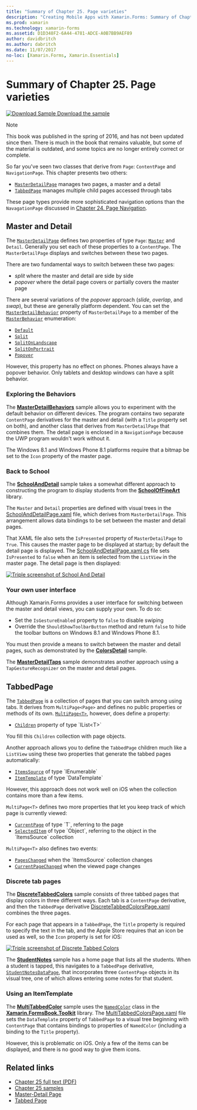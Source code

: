 ```yaml
---
title: "Summary of Chapter 25. Page varieties"
description: "Creating Mobile Apps with Xamarin.Forms: Summary of Chapter 25. Page varieties"
ms.prod: xamarin
ms.technology: xamarin-forms
ms.assetid: D1D348F2-6A44-4781-ADCE-A0B7BB9AEF89
author: davidbritch
ms.author: dabritch
ms.date: 11/07/2017
no-loc: [Xamarin.Forms, Xamarin.Essentials]
---
```


# Summary of Chapter 25. Page varieties

[![Download Sample](~/media/shared/download.png) Download the sample](https://github.com/xamarin/xamarin-forms-book-samples/tree/master/Chapter25)

> [!NOTE]
> This book was published in the spring of 2016, and has not been updated since then. There is much in the book that remains valuable, but some of the material is outdated, and some topics are no longer entirely correct or complete.

So far you've seen two classes that derive from `Page`: `ContentPage` and `NavigationPage`. This chapter presents two others:

- [`MasterDetailPage`](xref:Xamarin.Forms.MasterDetailPage) manages two pages, a master and a detail
- [`TabbedPage`](xref:Xamarin.Forms.TabbedPage) manages multiple child pages accessed through tabs

These page types provide more sophisticated navigation options than the
`NavagationPage` discussed in [Chapter 24. Page Navigation](~/xamarin-forms/creating-mobile-apps-xamarin-forms/summaries/chapter24.md).

## Master and Detail

The [`MasterDetailPage`](xref:Xamarin.Forms.MasterDetailPage) defines two properties of type `Page`: [`Master`](xref:Xamarin.Forms.MasterDetailPage.Master) and `Detail`. Generally you set each of these properties to a `ContentPage`. The `MasterDetailPage` displays and switches between these two pages.

There are two fundamental ways to switch between these two pages:

- *split* where the master and detail are side by side
- *popover* where the detail page covers or partially covers the master page

There are several variations of the *popover* approach (*slide*, *overlap*, and *swap*), but these are generally platform dependent. You can set the [`MasterDetailBehavior`](xref:Xamarin.Forms.MasterDetailPage.MasterBehavior) property of `MasterDetailPage` to a member of the [`MasterBehavior`](xref:Xamarin.Forms.MasterBehavior) enumeration:

- [`Default`](xref:Xamarin.Forms.MasterBehavior.Default)
- [`Split`](xref:Xamarin.Forms.MasterBehavior.Split)
- [`SplitOnLandscape`](xref:Xamarin.Forms.MasterBehavior.SplitOnLandscape)
- [`SplitOnPortrait`](xref:Xamarin.Forms.MasterBehavior.SplitOnPortrait)
- [`Popover`](xref:Xamarin.Forms.MasterBehavior.Popover)

However, this property has no effect on phones. Phones always have a popover behavior. Only tablets and desktop windows can have a split behavior.

### Exploring the Behaviors

The [**MasterDetailBehaviors**](https://github.com/xamarin/xamarin-forms-book-samples/tree/master/Chapter25/MasterDetailBehaviors) sample allows you to experiment with the default behavior on different devices. The program contains two separate `ContentPage` derivatives for the master and detail (with a `Title` property set on both), and another class that derives from `MasterDetailPage` that combines them. The detail page is enclosed in a `NavigationPage` because the UWP program wouldn't work without it.

The Windows 8.1 and Windows Phone 8.1 platforms require that a bitmap be set to the `Icon` property of the master page.

### Back to School

The
[**SchoolAndDetail**](https://github.com/xamarin/xamarin-forms-book-samples/tree/master/Chapter25/SchoolAndDetail) sample takes a somewhat different approach to constructing the program to display students from the [**SchoolOfFineArt**](https://github.com/xamarin/xamarin-forms-book-samples/tree/master/Libraries/SchoolOfFineArt) library.

The `Master` and `Detail` properties are defined with visual trees in the [SchoolAndDetailPage.xaml](https://github.com/xamarin/xamarin-forms-book-samples/blob/master/Chapter25/SchoolAndDetail/SchoolAndDetail/SchoolAndDetail/SchoolAndDetailPage.xaml) file, which derives from `MasterDetailPage`. This arrangement allows data bindings to be set between the master and detail pages.

That XAML file also sets the `IsPresented` property of `MasterDetailPage` to `True`. This causes the master page to be displayed at startup; by default the detail page is displayed. The [SchoolAndDetailPage.xaml.cs](https://github.com/xamarin/xamarin-forms-book-samples/blob/master/Chapter25/SchoolAndDetail/SchoolAndDetail/SchoolAndDetail/SchoolAndDetailPage.xaml.cs) file sets `IsPresented` to `false` when an item is selected from the `ListView` in the master page. The detail page is then displayed:

[![Triple screenshot of School And Detail](images/ch25fg09-small.png "Detail Page from a MasterDetailPage")](images/ch25fg09-large.png#lightbox "Detail Page from a MasterDetailPage")

### Your own user interface

Although Xamarin.Forms provides a user interface for switching between the master and detail views, you can supply your own. To do so:

- Set the `IsGestureEnabled` property to `false` to disable swiping
- Override the `ShouldShowToolbarButton` method and return `false` to hide the toolbar buttons on Windows 8.1 and Windows Phone 8.1.

You must then provide a means to switch between the master and detail pages, such as demonstrated by the
[**ColorsDetail**](https://github.com/xamarin/xamarin-forms-book-samples/tree/master/Chapter25/ColorsDetails) sample.

The [**MasterDetailTaps**](https://github.com/xamarin/xamarin-forms-book-samples/tree/master/Chapter25/MasterDetailTaps) sample demonstrates another approach using a `TapGestureRecognizer` on the master and detail pages.

## TabbedPage

The [`TabbedPage`](xref:Xamarin.Forms.TabbedPage) is a collection of pages that you can switch among using tabs. It derives from `MultiPage<Page>` and defines no public properties or methods of its own. [`MultiPage<T>`](xref:Xamarin.Forms.MultiPage`1), however, does define a property:

- [`Children`](xref:Xamarin.Forms.MultiPage`1.Children) property of type `IList<T>`

You fill this `Children` collection with page objects.

Another approach allows you to define the `TabbedPage` children much like a `ListView` using these two properties that generate the tabbed pages automatically:

- [`ItemsSource`](xref:Xamarin.Forms.MultiPage`1.ItemsSource) of type `IEnumerable`
- [`ItemTemplate`](xref:Xamarin.Forms.MultiPage`1.ItemTemplate) of type `DataTemplate`

However, this approach does not work well on iOS when the collection contains more than a few items.

`MultiPage<T>` defines two more properties that let you keep track of which page is currently viewed:

- [`CurrentPage`](xref:Xamarin.Forms.MultiPage`1.CurrentPage) of type `T`, referring to the page
- [`SelectedItem`](xref:Xamarin.Forms.MultiPage`1.SelectedItem) of type `Object`, referring to the object in the `ItemsSource` collection

`MultiPage<T>` also defines two events:

- [`PagesChanged`](xref:Xamarin.Forms.MultiPage`1.PagesChanged) when the `ItemsSource` collection changes
- [`CurrentPageChanged`](xref:Xamarin.Forms.MultiPage`1.CurrentPageChanged) when the viewed page changes

### Discrete tab pages

The [**DiscreteTabbedColors**](https://github.com/xamarin/xamarin-forms-book-samples/tree/master/Chapter25/DiscreteTabbedColors) sample consists of three tabbed pages that display colors in three different ways. Each tab is a `ContentPage` derivative, and then the `TabbedPage` derivative [DiscreteTabbedColorsPage.xaml](https://github.com/xamarin/xamarin-forms-book-samples/blob/master/Chapter25/DiscreteTabbedColors/DiscreteTabbedColors/DiscreteTabbedColors/DiscreteTabbedColorsPage.xaml) combines the three pages.

For each page that appears in a `TabbedPage`, the `Title` property is required to specify the text in the tab, and the Apple Store requires that an icon be used as well, so the `Icon` property is set for iOS:

[![Triple screenshot of Discrete Tabbed Colors](images/ch25fg13-small.png "TabbedPage")](images/ch25fg13-large.png#lightbox "TabbedPage")

The [**StudentNotes**](https://github.com/xamarin/xamarin-forms-book-samples/tree/master/Chapter25/StudentNotes) sample has a home page that lists all the students. When a student is tapped, this navigates to a `TabbedPage` derivative, [`StudentNotesDataPage`](https://github.com/xamarin/xamarin-forms-book-samples/blob/master/Chapter25/StudentNotes/StudentNotes/StudentNotes/StudentNotesDataPage.xaml), that incorporates three `ContentPage` objects in its visual tree, one of which allows entering some notes for that student.

### Using an ItemTemplate

The [**MultiTabbedColor**](https://github.com/xamarin/xamarin-forms-book-samples/tree/master/Chapter25/MultiTabbedColors) sample uses the [`NamedColor`](https://github.com/xamarin/xamarin-forms-book-samples/blob/master/Libraries/Xamarin.FormsBook.Toolkit/Xamarin.FormsBook.Toolkit/NamedColor.cs) class in the [**Xamarin.FormsBook.Toolkit**](https://github.com/xamarin/xamarin-forms-book-samples/tree/master/Libraries/Xamarin.FormsBook.Toolkit) library. The [MultiTabbedColorsPage.xaml](https://github.com/xamarin/xamarin-forms-book-samples/blob/master/Chapter25/MultiTabbedColors/MultiTabbedColors/MultiTabbedColors/MultiTabbedColorsPage.xaml) file sets the `DataTemplate` property of `TabbedPage` to a visual tree beginning with `ContentPage` that contains bindings to properties of `NamedColor` (including a binding to the `Title` property).

However, this is problematic on iOS. Only a few of the items can be displayed, and there is no good way to give them icons.

## Related links

- [Chapter 25 full text (PDF)](https://download.xamarin.com/developer/xamarin-forms-book/XamarinFormsBook-Ch25-Apr2016.pdf)
- [Chapter 25 samples](https://github.com/xamarin/xamarin-forms-book-samples/tree/master/Chapter25)
- [Master-Detail Page](~/xamarin-forms/app-fundamentals/navigation/flyoutpage.md)
- [Tabbed Page](~/xamarin-forms/app-fundamentals/navigation/tabbed-page.md)
